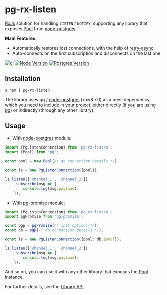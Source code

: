 # pg-rx-listen

[RxJs] solution for handling `LISTEN` / `NOTIFY`, supporting any library that exposes [Pool] from [node-postgres].

**Main Features:**

* Automatically restores lost connections, with the help of [retry-async].
* Auto-connects on the first subscription and disconnects on the last one.

[![ci](https://github.com/vitaly-t/pg-rx-listen/actions/workflows/ci.yml/badge.svg)](https://github.com/vitaly-t/pg-rx-listen/actions/workflows/ci.yml)
[![Node Version](https://img.shields.io/badge/nodejs-16%20--%2024-green.svg?logo=node.js&style=flat)](https://nodejs.org)
[![Postgres Version](https://img.shields.io/badge/postgresql-12%20--%2017-green.svg?logo=postgresql&style=flat)](https://www.postgresql.org)

## Installation

```
$ npm i pg-rx-listen
```

The library uses [pg] / [node-postgres] (>=v8.7.0) as a peer-dependency, which you need to include in your project,
either directly (if you are using [pg]) or indirectly (through any other library).

## Usage

* With [node-postgres] module:

```ts
import {PgListenConnection} from 'pg-rx-listen';
import {Pool} from 'pg';

const pool = new Pool(/* db connection details */);

const ls = new PgListenConnection({pool});

ls.listen(['channel_1', 'channel_2'])
    .subscribe(msg => {
        console.log(msg.payload);
    });
```

* With [pg-promise] module:

```ts
import {PgListenConnection} from 'pg-rx-listen';
import pgPromise from 'pg-promise';

const pgp = pgPromise(/* init options */);
const db = pgp(/* db connection details */);

const ls = new PgListenConnection({pool: db.$pool});

ls.listen(['channel_1', 'channel_2'])
    .subscribe(msg => {
        console.log(msg.payload);
    });
```

And so on, you can use it with any other library that exposes the [Pool] instance.

For further details, see the [Library API](https://vitaly-t.github.io/pg-rx-listen). 

[node-postgres]:https://github.com/brianc/node-postgres

[pg]:https://github.com/brianc/node-postgres

[Pool]:https://node-postgres.com/apis/pool

[pg-promise]:https://github.com/vitaly-t/pg-promise

[RxJs]:https://github.com/ReactiveX/rxjs

[retry-async]:https://github.com/vitaly-t/retry-async

[pg-listener]:https://github.com/vitaly-t/pg-listener
